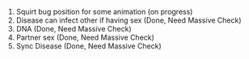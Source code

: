 1. Squirt bug position for some animation (on progress)
2. Disease can infect other if having sex (Done, Need Massive Check)
3. DNA (Done, Need Massive Check)
4. Partner sex (Done, Need Massive Check)
5. Sync Disease (Done, Need Massive Check)